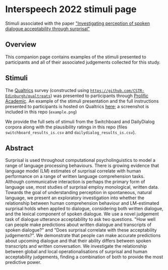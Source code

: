 # Interspeech 2022 stimuli page 

Stimuli associated with the paper ["Investigating perception of spoken dialogue acceptability through surprisal"](https://www.isca-archive.org/interspeech_2022/wallbridge22_interspeech.html)

## Overview
This companion page contains examples of the stimuli presented to participants and all of their associated judgements collected for this study.

## Stimuli 
The [Qualtrics](https://www.qualtrics.com/) survey (constructed using [```https://github.com/CSTR-Edinburgh/qualtreats```](https://github.com/CSTR-Edinburgh/qualtreats)) was presented to participants through [Prolific Academic](https://www.prolific.co/). An example of the stimuli presentation and the full instructions presented to participants is hosted on Qualtrics [here](https://edinburghinformatics.eu.qualtrics.com/jfe/form/SV_bEBMmYhvWQPAjDo); a screenshot is included in this repo (```example.png```)

We provide the full sets of stimuli from the Switchboard and DailyDialog corpora along with the plausibility ratings in this repo (files ```switchboard_results_is.csv``` and ```dailydialog_results_is.csv```). 

## Abstract
Surprisal is used throughout computational psycholinguistics to model a range of language processing behaviours. There is growing evidence that language model (LM) estimates of surprisal correlate with human performance on a range of written language comprehension tasks. Although communicative interaction is perhaps the primary form of language use, most studies of surprisal employ monological, written data. Towards the goal of understanding perception in spontaneous, natural language, we present an exploratory investigation into whether the relationship between human comprehension behaviour and LM-estimated surprisal holds when applied to dialogue, considering both written dialogue, and the lexical component of spoken dialogue. We use a novel judgement task of dialogue utterance acceptability to ask two questions. "How well can people make predictions about written dialogue and transcripts of spoken dialogue?" and "Does surprisal correlate with these acceptability judgements?". We demonstrate that people can make accurate predictions about upcoming dialogue and that their ability differs between spoken transcripts and written conversation. We investigate the relationship between global and local operationalisations of surprisal and human acceptability judgements, finding a combination of both to provide the most predictive power.
